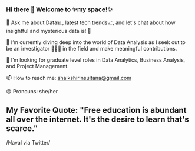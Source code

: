 ### Hi there 👋 Welcome to ✨my space!✨

💬 Ask me about Data📊, latest tech trends📈, and let's chat about how insightful and mysterious data is! 👀

🌱 I’m currently diving deep into the world of Data Analysis as I seek out to be an investigator 🕵🏻‍♀️ in the field and make meaningful contributions.

🤔 I’m looking for graduate level roles in Data Analytics, Business Analysis, and Project Management.

📫 How to reach me: shaikshirinsultana@gmail.com

😄 Pronouns: she/her

## My Favorite Quote: "Free education is abundant all over the internet. It's the desire to learn that's scarce." 
/Naval via Twitter/
